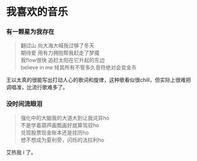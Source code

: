 # 我喜欢的音乐

### 有一颗星为我存在

> 翻过山 向大海大喊我过够了冬天  
> 期待爱 用有力拥抱帮我赶走了梦魇  
> 我flow很快 追赶太阳在它升起的东边  
> believe in me 倾其所有不管多久音符绝对会变金币

王以太真的很能写出打动人心的歌词和旋律，这种歌看似很chill，但实际上很难把调唱准，比流行歌难多了。

### 没时间流眼泪

> 强化中的大脑我的大道大到让我诧异ho  
> 不是学着葫芦画瓢画好就算驾驭ho  
> 兑现股票现金账本还是挂历ho  
> 想不想成为夏利旁，闪烁的法拉利ho

艾热我 i 了。





